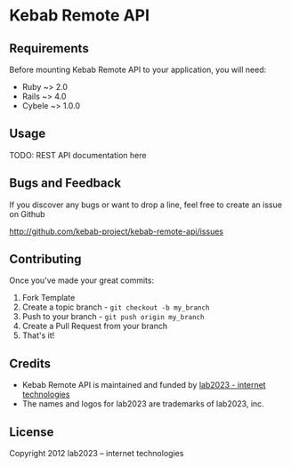 # Kebab Remote API

## Requirements

Before mounting Kebab Remote API to your application, you will need:

* Ruby ~> 2.0
* Rails ~> 4.0
* Cybele ~> 1.0.0

## Usage

TODO: REST API documentation here

## Bugs and Feedback

If you discover any bugs or want to drop a line, feel free to create an issue on Github

http://github.com/kebab-project/kebab-remote-api/issues

## Contributing

Once you've made your great commits:

1. Fork Template
2. Create a topic branch - `git checkout -b my_branch`
3. Push to your branch - `git push origin my_branch`
4. Create a Pull Request from your branch
5. That's it!

## Credits

- Kebab Remote API is maintained and funded by [lab2023 - internet technologies](http://lab2023.com/)
- The names and logos for lab2023 are trademarks of lab2023, inc.

## License

Copyright 2012 lab2023 – internet technologies